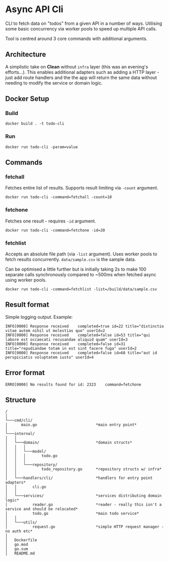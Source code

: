 # Async API Cli
CLI to fetch data on "todos" from a given API in a number of ways. Utilising some basic concurrency via worker pools to speed up multiple API calls.

Tool is centred around 3 core commands with additional arguments.

## Architecture
A simplistic take on **Clean** without `infra` layer (this was an evening's efforts...). This enables additional adapters such as adding a HTTP layer - just add route handlers and the the app will return the same data without needing to modify the service or domain logic.

## Docker Setup
### Build
```
docker build . -t todo-cli
```

### Run
```
docker run todo-cli -param=value
```

## Commands
### fetchall
Fetches entire list of results. Supports result limiting via `-count` argument.
```
docker run todo-cli -command=fetchall -count=10
```

### fetchone
Fetches one result - requires `-id` argument.
```
docker run todo-cli -command=fetchone -id=20
```

### fetchlist
Accepts an absolute file path (via `-list` argument). Uses worker pools to fetch results concurrently. `data/sample.csv` is the sample data.

Can be optimised a little further but is initially taking 2s to make 100 separate calls synchronously compared to ~500ms when fetched async using worker pools.
```
docker run todo-cli -command=fetchlist -list=/build/data/sample.csv
```

## Result format
Simple logging output. Example:
```
INFO[0000] Response received    completed=true id=22 title="distinctio vitae autem nihil ut molestias quo" userId=2
INFO[0000] Response received    completed=false id=53 title="qui labore est occaecati recusandae aliquid quam" userId=3
INFO[0000] Response received    completed=false id=31 title="repudiandae totam in est sint facere fuga" userId=2
INFO[0000] Response received    completed=false id=68 title="aut id perspiciatis voluptatem iusto" userId=4
```

## Error format
```
ERRO[0000] No results found for id: 2323    command=fetchone
```

## Structure
```
/
│
└───cmd/cli/
│      main.go                          *main entry point*
│   
└───internal/
│   │   
│   └───domain/                         *domain structs*
│   │   │
│   │   └───model/
│   │   │       todo.go                 
│   │   │        
│   │   └───repository/
│   │           todo_repository.go      *repository structs w/ infra*
│   │          
│   └───handlers/cli/                   *handlers for entry point adapters*
│   │       cli.go                      
│   │     
│   └───services/                       *services distributing domain logic*
│           reader.go                   *reader - really this isn't a service and should be relocated*
│           todo.go                     *main todo service*
│   │         
│   └───utils/                       
│           request.go                  *simple HTTP request manager - no auth etc*
│   
│   Dockerfile
│   go.mod
│   go.sum
│   README.md
```